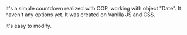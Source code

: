 
It's a simple countdown realized with OOP, working with object "Date". It haven't any options yet.
It was created on Vanilla JS and CSS.

It's easy to modify.
